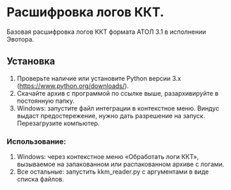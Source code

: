 # Расшифровка логов ККТ.
Базовая расшифровка логов ККТ формата АТОЛ 3.1 в исполнении Эвотора.

## Установка 
1. Проверьте наличие или установите Python версии 3.х (https://www.python.org/downloads/).
2. Скачайте архив с программой по ссылке выше, разархивируйте в постоянную папку.
3. Windows: запустите файл интеграции в контекстное меню. Виндус выдаст предостережение, нужно дать разрешение на запуск.
   Перезагрузите компьютер.

### Использование:

1. Windows: через контекстное меню «Обработать логи ККТ», вызываемое на запакованном или распакованном архиве с логами.
2. Все остальные: запустить kkm_reader.py с аргументами в виде списка файлов.

